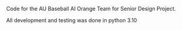 Code for the AU Baseball AI Orange Team for Senior Design Project.

All development and testing was done in python 3.10